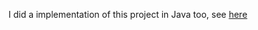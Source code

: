 I did a implementation of this project in Java too, see [here](https://github.com/lucashartmann/Chronos)
